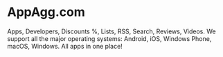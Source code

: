 # AppAgg.com
Apps, Developers, Discounts %, Lists, RSS, Search, Reviews, Videos. We support all the major operating systems: Android, iOS, Windows Phone, macOS, Windows. All apps in one place!
